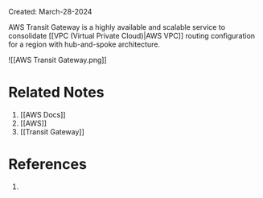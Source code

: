 Created: March-28-2024

AWS Transit Gateway is a highly available and scalable service to consolidate [[VPC (Virtual Private Cloud)|AWS VPC]] routing configuration for a region with hub-and-spoke architecture.

![[AWS Transit Gateway.png]]
# Related Notes

1. [[AWS Docs]]
2. [[AWS]]
3. [[Transit Gateway]]
# References

1. 